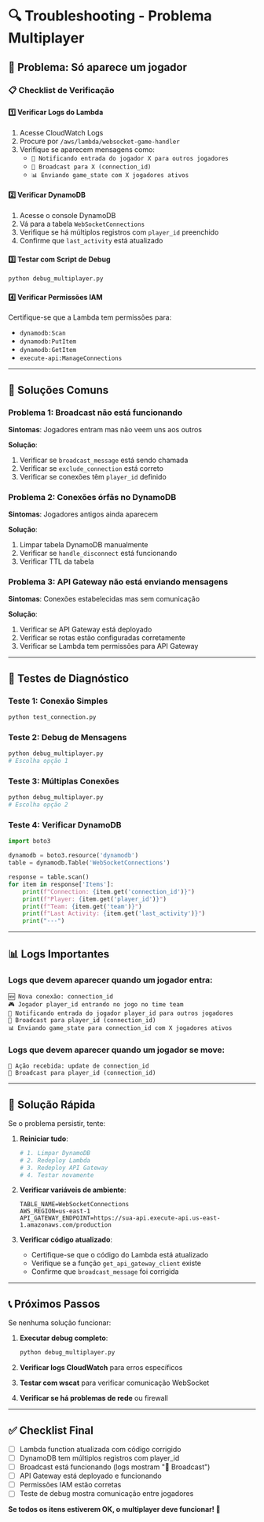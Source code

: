 # 🔍 Troubleshooting - Problema Multiplayer

## 🚨 Problema: Só aparece um jogador

### 📋 Checklist de Verificação

#### 1️⃣ **Verificar Logs do Lambda**
1. Acesse CloudWatch Logs
2. Procure por `/aws/lambda/websocket-game-handler`
3. Verifique se aparecem mensagens como:
   - `📢 Notificando entrada do jogador X para outros jogadores`
   - `📡 Broadcast para X (connection_id)`
   - `📊 Enviando game_state com X jogadores ativos`

#### 2️⃣ **Verificar DynamoDB**
1. Acesse o console DynamoDB
2. Vá para a tabela `WebSocketConnections`
3. Verifique se há múltiplos registros com `player_id` preenchido
4. Confirme que `last_activity` está atualizado

#### 3️⃣ **Testar com Script de Debug**
```bash
python debug_multiplayer.py
```

#### 4️⃣ **Verificar Permissões IAM**
Certifique-se que a Lambda tem permissões para:
- `dynamodb:Scan`
- `dynamodb:PutItem`
- `dynamodb:GetItem`
- `execute-api:ManageConnections`

---

## 🔧 Soluções Comuns

### **Problema 1: Broadcast não está funcionando**
**Sintomas**: Jogadores entram mas não veem uns aos outros

**Solução**:
1. Verificar se `broadcast_message` está sendo chamada
2. Verificar se `exclude_connection` está correto
3. Verificar se conexões têm `player_id` definido

### **Problema 2: Conexões órfãs no DynamoDB**
**Sintomas**: Jogadores antigos ainda aparecem

**Solução**:
1. Limpar tabela DynamoDB manualmente
2. Verificar se `handle_disconnect` está funcionando
3. Verificar TTL da tabela

### **Problema 3: API Gateway não está enviando mensagens**
**Sintomas**: Conexões estabelecidas mas sem comunicação

**Solução**:
1. Verificar se API Gateway está deployado
2. Verificar se rotas estão configuradas corretamente
3. Verificar se Lambda tem permissões para API Gateway

---

## 🧪 Testes de Diagnóstico

### **Teste 1: Conexão Simples**
```bash
python test_connection.py
```

### **Teste 2: Debug de Mensagens**
```bash
python debug_multiplayer.py
# Escolha opção 1
```

### **Teste 3: Múltiplas Conexões**
```bash
python debug_multiplayer.py
# Escolha opção 2
```

### **Teste 4: Verificar DynamoDB**
```python
import boto3

dynamodb = boto3.resource('dynamodb')
table = dynamodb.Table('WebSocketConnections')

response = table.scan()
for item in response['Items']:
    print(f"Connection: {item.get('connection_id')}")
    print(f"Player: {item.get('player_id')}")
    print(f"Team: {item.get('team')}")
    print(f"Last Activity: {item.get('last_activity')}")
    print("---")
```

---

## 📊 Logs Importantes

### **Logs que devem aparecer quando um jogador entra:**
```
🆕 Nova conexão: connection_id
🎮 Jogador player_id entrando no jogo no time team
📢 Notificando entrada do jogador player_id para outros jogadores
📡 Broadcast para player_id (connection_id)
📊 Enviando game_state para connection_id com X jogadores ativos
```

### **Logs que devem aparecer quando um jogador se move:**
```
🎯 Ação recebida: update de connection_id
📡 Broadcast para player_id (connection_id)
```

---

## 🚀 Solução Rápida

Se o problema persistir, tente:

1. **Reiniciar tudo**:
   ```bash
   # 1. Limpar DynamoDB
   # 2. Redeploy Lambda
   # 3. Redeploy API Gateway
   # 4. Testar novamente
   ```

2. **Verificar variáveis de ambiente**:
   ```
   TABLE_NAME=WebSocketConnections
   AWS_REGION=us-east-1
   API_GATEWAY_ENDPOINT=https://sua-api.execute-api.us-east-1.amazonaws.com/production
   ```

3. **Verificar código atualizado**:
   - Certifique-se que o código do Lambda está atualizado
   - Verifique se a função `get_api_gateway_client` existe
   - Confirme que `broadcast_message` foi corrigida

---

## 📞 Próximos Passos

Se nenhuma solução funcionar:

1. **Executar debug completo**:
   ```bash
   python debug_multiplayer.py
   ```

2. **Verificar logs CloudWatch** para erros específicos

3. **Testar com wscat** para verificar comunicação WebSocket

4. **Verificar se há problemas de rede** ou firewall

---

## ✅ Checklist Final

- [ ] Lambda function atualizada com código corrigido
- [ ] DynamoDB tem múltiplos registros com player_id
- [ ] Broadcast está funcionando (logs mostram "📡 Broadcast")
- [ ] API Gateway está deployado e funcionando
- [ ] Permissões IAM estão corretas
- [ ] Teste de debug mostra comunicação entre jogadores

**Se todos os itens estiverem OK, o multiplayer deve funcionar! 🎉** 